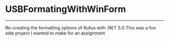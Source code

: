 # USBFormatingWithWinForm
---
Re-creating the formatting options of Rufus with .NET 5.0
This was a fun side project I wanted to make for an assignment
